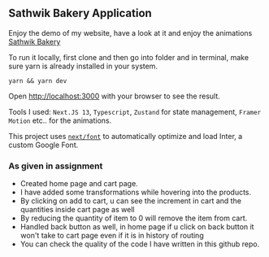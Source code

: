 
## Sathwik Bakery Application

Enjoy the demo of my website, have a look at it and enjoy the animations [Sathwik Bakery](https://sathwik-bakery-1lwmcbuo8-sanjujamma-gmailcom.vercel.app/?vercelToolbarCode=d2-qf_DqL4K4lNP)

To run it locally, first clone and then go into folder and in terminal, make sure yarn is already installed in your system.

```
yarn && yarn dev
```

Open [http://localhost:3000](http://localhost:3000) with your browser to see the result.

Tools I used: `Next.JS 13`, `Typescript`, `Zustand` for state management, `Framer Motion` etc.. for the animations.

This project uses [`next/font`](https://nextjs.org/docs/basic-features/font-optimization) to automatically optimize and load Inter, a custom Google Font.

### As given in assignment

* Created home page and cart page.
* I have added some transformations while hovering into the products. 
* By clicking on add to cart, u can see the increment in cart and the quantities inside cart page as well
* By reducing the quantity of item to 0 will remove the item from cart.
* Handled back button as well, in home page if u click on back button it won't take to cart page even if it is in history of routing
* You can check the quality of the code I have written in this github repo.


